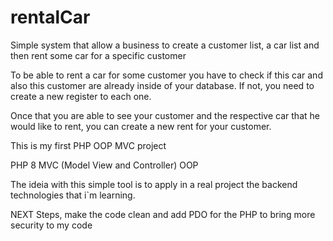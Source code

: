 # rentalCar
Simple system that allow a business to create a customer list, a car list and then rent some car for a specific customer

To be able to rent a car for some customer you have to check if this car and also this customer are already inside of your database. If not, you need to create a new register to each one.

Once that you are able to see your customer and the respective car that he would like to rent, you can create a new rent for your customer.

This is my first PHP OOP MVC project

PHP 8
MVC (Model View and Controller)
OOP

The ideia with this simple tool is to apply in a real project the backend technologies that i`m learning.

NEXT Steps, make the code clean and add PDO for the PHP to bring more security to my code